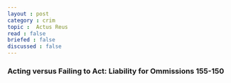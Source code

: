 ```yaml
---
layout : post
category : crim
topic :  Actus Reus
read : false
briefed : false
discussed : false
---
```


### Acting versus Failing to Act: Liability for Ommissions 155-150
